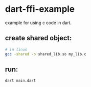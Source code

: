 # dart-ffi-example
example for using c code in dart.

## create shared object:
```sh
# in linux
gcc -shared -o shared_lib.so my_lib.c 
```
## run:
```sh
dart main.dart
```
